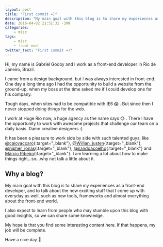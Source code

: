 ```yaml
---
layout: post
title: "First commit =)"
description: "My main goal with this blog is to share my experiences as a front-end developer, and to talk about the new exciting stuff that I come up with everyday as well, such as new tools, frameworks and almost everything about the front-end world."
date: 2016-04-02 21:51:32 -300
categories:
    - misc
tags:
    - misc
    - front-end
twitter_text: "First commit =)"
---
```

Hi, my name is Gabriel Godoy and I work as a front-end developer in Rio de Janeiro, Brazil.

I came from a design background, but I was always interested in front-end. One day a long time ago I had the opportunity to build a website from the ground-up, when my boss at the time asked me if I could develop one for his company.

Tough days, when sites had to be compatible with IE6 😱 . But since then I never stopped doing things for the web.

I work at Huge Rio now, a huge agency as the name says 😓 . There I have the opportunity to work with awesome projects that challenge our team on a daily basis. Damn creative designers :)

It has been a pleasure to work side by side with such talented guys, like [@caiovaccaro](https://twitter.com/caiovaccaro){:target="_blank"}, [@Willian_justen](http://willianjusten.com.br/){:target="_blank"}, [@nipher_jonas](http://nipher.io/){:target="_blank"}, [@nandoacoelho](http://twitter.com/nandoacoelho){:target="_blank"} and [Márcio Ribeiro](http://shiz.co/){:target="_blank"}. I am learning a lot about how to make things right...so...why not talk a little about it.

## Why a blog?
My main goal with this blog is to share my experiences as a front-end developer, and to talk about the new exciting stuff that I come up with everyday as well, such as new tools, frameworks and almost everything about the front-end world.

I also expect to learn from people who may stumble upon this blog with good insights, so we can share some knowledge.

My hope is that you find some interesting content here. If that happens, my job will be complete.

Have a nice day 🙌
